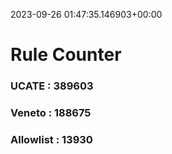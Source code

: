 2023-09-26 01:47:35.146903+00:00
# Rule Counter 
 ### UCATE : 389603

 ### Veneto : 188675

 ### Allowlist : 13930